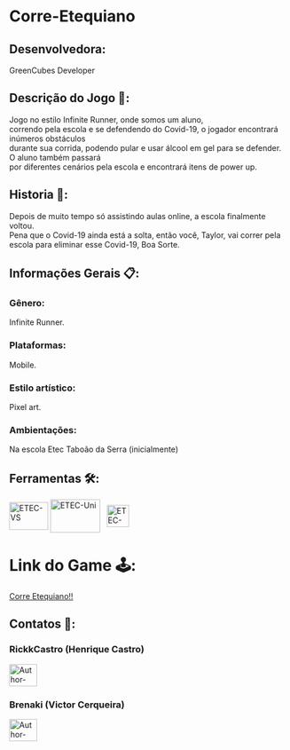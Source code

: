 # Corre-Etequiano

<div>
<h2>Desenvolvedora:</h2>
 GreenCubes Developer
</div>

## Descrição do Jogo 📃:
<div>
    Jogo no estilo Infinite Runner, onde somos um aluno,<br> 
    correndo pela escola e se defendendo do Covid-19, o jogador encontrará inúmeros obstáculos<br> 
    durante sua corrida, podendo pular e usar álcool em gel para se defender. O aluno também passará<br> 
    por diferentes cenários pela escola e encontrará itens de power up.
</div>

## Historia 📕:
<div>
    Depois de muito tempo só assistindo aulas online, a escola finalmente voltou.<br> 
    Pena que o Covid-19 ainda está a solta, então você, Taylor, vai correr pela escola para eliminar esse Covid-19, Boa Sorte.
</div>

## Informações Gerais 📋:
<div>
    <h3>Gênero:</h3>
    <p>Infinite Runner.</p> 
    <h3>Plataformas:</h3>
    <p>Mobile.</p>
    <h3>Estilo artístico:</h3>
    <p>Pixel art.</p>
    <h3>Ambientações:</h3>
    <p>Na escola Etec Taboão da Serra (inicialmente)</p>
</div>

## Ferramentas 🛠:
<div style="display: inline_block">
    <a href="https://visualstudio.microsoft.com/pt-br/downloads/" target="_blank"><img align="center" alt="ETEC-VS" height="50" width="70" src="https://cdn.discordapp.com/attachments/905060383922978826/905060448867594260/Visual-Studio-Logo.png"></a>
    <a href="https://store.unity.com" target="_blank"><img align="center" alt="ETEC-Uni" height="60" width="90" src="https://cdn.discordapp.com/attachments/905060383922978826/905063517919535154/unity.png"></a>
    &nbsp;
    <a href="https://www.aseprite.org" target="_blank"><img align="center" alt="ETEC-Ase" height="40" width="40" src="https://cdn.discordapp.com/attachments/905060383922978826/905060451027681281/429789.png"></a>
</div>

# Link do Game 🕹️:

<div>
<a href="https://rickkcastro.itch.io/corre-etequiano">
        Corre Etequiano!!
    </a>
</div>

## Contatos 📱:
<div>
<p align="center"> 
        <h3>RickkCastro (Henrique Castro)</h3>
        <a href="mailto:heinrickoficial25@gmail.com"><img width="50" height="40" alt="Author-Email-RC" src="https://cdn.discordapp.com/attachments/905060383922978826/905068860334538762/email.png"></a>
        <h3>Brenaki (Victor Cerqueira)</h3>
        <a href="mailto:victor.legat.cerqueira@gmail.com" target="_blank"><img width="50" height="40" alt="Author-Email-BV" src="https://cdn.discordapp.com/attachments/905060383922978826/905068860334538762/email.png"></a>
 </p>
</div>

